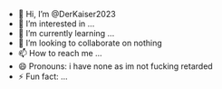 - 👋 Hi, I’m @DerKaiser2023
- 👀 I’m interested in ...
- 🌱 I’m currently learning ...
- 💞️ I’m looking to collaborate on nothing
- 📫 How to reach me ...
- 😄 Pronouns: i have none as im not fucking retarded
- ⚡ Fun fact: ...

<!---
DerKaiser2023/DerKaiser2023 is a ✨ special ✨ repository because its `README.md` (this file) appears on your GitHub profile.
You can click the Preview link to take a look at your changes.
--->

